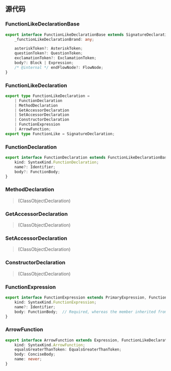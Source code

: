## 
## 源代码
### FunctionLikeDeclarationBase
 
```ts
export interface FunctionLikeDeclarationBase extends SignatureDeclarationBase {
    _functionLikeDeclarationBrand: any;

    asteriskToken?: AsteriskToken;
    questionToken?: QuestionToken;
    exclamationToken?: ExclamationToken;
    body?: Block | Expression;
    /* @internal */ endFlowNode?: FlowNode;
}
```
### FunctionLikeDeclaration

```ts
export type FunctionLikeDeclaration =
    | FunctionDeclaration
    | MethodDeclaration
    | GetAccessorDeclaration
    | SetAccessorDeclaration
    | ConstructorDeclaration
    | FunctionExpression
    | ArrowFunction;
export type FunctionLike = SignatureDeclaration;
```


### FunctionDeclaration
```ts
export interface FunctionDeclaration extends FunctionLikeDeclarationBase, DeclarationStatement {
    kind: SyntaxKind.FunctionDeclaration;
    name?: Identifier;
    body?: FunctionBody;
}
```
### MethodDeclaration
> (ClassObjectDeclaration)
### GetAccessorDeclaration
> (ClassObjectDeclaration)
### SetAccessorDeclaration
> (ClassObjectDeclaration)
### ConstructorDeclaration
> (ClassObjectDeclaration)
### FunctionExpression
```ts
export interface FunctionExpression extends PrimaryExpression, FunctionLikeDeclarationBase, JSDocContainer {
    kind: SyntaxKind.FunctionExpression;
    name?: Identifier;
    body: FunctionBody;  // Required, whereas the member inherited from FunctionDeclaration is optional
}
```

### ArrowFunction
```ts
export interface ArrowFunction extends Expression, FunctionLikeDeclarationBase, JSDocContainer {
    kind: SyntaxKind.ArrowFunction;
    equalsGreaterThanToken: EqualsGreaterThanToken;
    body: ConciseBody;
    name: never;
}
```